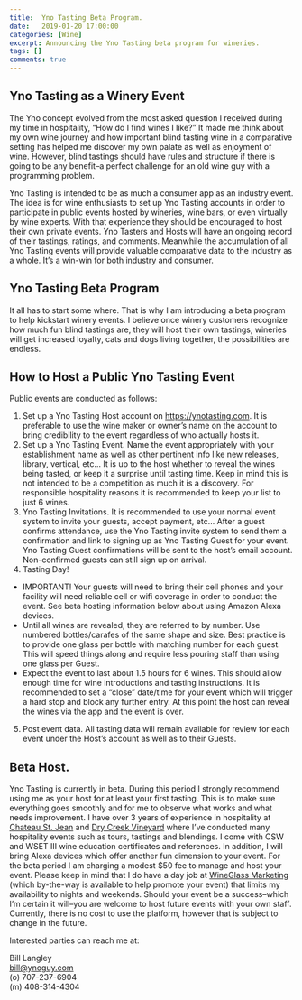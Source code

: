 ```yaml
---
title:  Yno Tasting Beta Program.
date:   2019-01-20 17:00:00
categories: [Wine]
excerpt: Announcing the Yno Tasting beta program for wineries.
tags: []
comments: true
---
```


## Yno Tasting as a Winery Event

The Yno concept evolved from the most asked question I received during my time in hospitality, “How do I find wines I like?” It made me think about my own wine journey and how important blind tasting wine in a comparative setting has helped me discover my own palate as well as enjoyment of wine. However, blind tastings should have rules and structure if there is going to be any benefit–a perfect challenge for an old wine guy with a programming problem.

Yno Tasting is intended to be as much a consumer app as an industry event. The idea is for wine enthusiasts to set up Yno Tasting accounts in order to participate in public events hosted by wineries, wine bars, or even virtually by wine experts. With that experience they should be encouraged to host their own private events. Yno Tasters and Hosts will have an ongoing record of their tastings, ratings, and comments. Meanwhile the accumulation of all Yno Tasting events will provide valuable comparative data to the industry as a whole. It’s a win-win for both industry and consumer.

## Yno Tasting Beta Program

It all has to start some where. That is why I am introducing a beta program to help kickstart winery events. I believe once winery customers recognize how much fun blind tastings are, they will host their own tastings, wineries will get increased loyalty, cats and dogs living together, the possibilities are endless.

## How to Host a Public Yno Tasting Event

Public events are conducted as follows:
1.	Set up a Yno Tasting Host account on <https://ynotasting.com>. It is preferable to use the wine maker or owner’s name on the account to bring credibility to the event regardless of who actually hosts it.
2.	Set up a Yno Tasting Event. Name the event appropriately with your establishment name as well as other pertinent info like new releases, library, vertical, etc… It is up to the host whether to reveal the wines being tasted, or keep it a surprise until tasting time. Keep in mind this is not intended to be a competition as much it is a discovery. For responsible hospitality reasons it is recommended to keep your list to just 6 wines.
3.	Yno Tasting Invitations. It is recommended to use your normal event system to invite your guests, accept payment, etc… After a guest confirms attendance, use the Yno Tasting invite system to send them a confirmation and link to signing up as Yno Tasting Guest for your event. Yno Tasting Guest confirmations will be sent to the host’s email account. Non-confirmed guests can still sign up on arrival.
4.	Tasting Day!
  *	IMPORTANT! Your guests will need to bring their cell phones and your facility will need reliable cell or wifi coverage in order to conduct the event. See beta hosting information below about using Amazon Alexa devices.
  *	Until all wines are revealed, they are referred to by number. Use numbered bottles/carafes of the same shape and size. Best practice is to provide one glass per bottle with matching number for each guest. This will speed things along and require less pouring staff than using one glass per Guest.
  *	Expect the event to last about 1.5 hours for 6 wines. This should allow enough time for wine introductions and tasting instructions. It is recommended to set a “close” date/time for your event which will trigger a hard stop and block any further entry. At this point the host can reveal the wines via the app and the event is over.
5.	Post event data. All tasting data will remain available for review for each event under the Host’s account as well as to their Guests.

## Beta Host.

Yno Tasting is currently in beta. During this period I strongly recommend using me as your host for at least your first tasting. This is to make sure everything goes smoothly and for me to observe what works and what needs improvement. I have over 3 years of experience in hospitality at [Chateau St. Jean](https://chateaustjean.com) and [Dry Creek Vineyard](https://drycreekvineyard.com) where I’ve conducted many hospitality events such as tours, tastings and blendings. I come with CSW and WSET III wine education certificates and references. In addition, I will bring Alexa devices which offer another fun dimension to your event. For the beta period I am charging a modest $50 fee to manage and host your event. Please keep in mind that I do have a day job at [WineGlass Marketing](https://wineglassmarketing.com) (which by-the-way is available to help promote your event) that limits my availability to nights and weekends. Should your event be a success–which I’m certain it will–you are welcome to host future events with your own staff. Currently, there is no cost to use the platform, however that is subject to change in the future.

Interested parties can reach me at:

Bill Langley  
<bill@ynoguy.com>  
(o) 707-237-6904  
(m) 408-314-4304  

